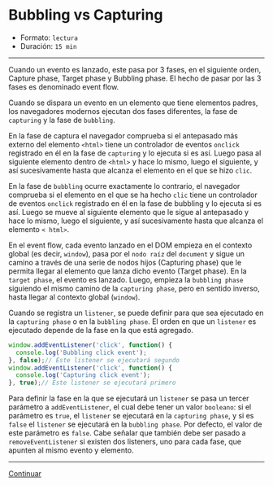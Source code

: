 # Bubbling vs Capturing

* Formato: `lectura`
* Duración: `15 min`

***

Cuando un evento es lanzado, este pasa por 3 fases, en el siguiente orden,
Capture phase, Target phase y Bubbling phase. El hecho de pasar por las 3
fases es denominado event flow.

Cuando se dispara un evento en un elemento que tiene elementos padres, los
navegadores modernos ejecutan dos fases diferentes, la fase de `capturing` y
la fase de `bubbling`.

En la fase de captura el navegador comprueba si el antepasado más externo del
elemento `<html>` tiene un controlador de eventos `onclick` registrado en él
en la fase de `capturing` y lo ejecuta si es así.
Luego pasa al siguiente elemento dentro de `<html>` y hace lo mismo, luego el
siguiente, y así sucesivamente hasta que alcanza el elemento en el que se hizo
`clic`.

En la fase de `bubbling` ocurre exactamente lo contrario, el navegador
comprueba si el elemento en el que se ha hecho `clic` tiene un controlador de
eventos `onclick` registrado en él en la fase de bubbling y lo ejecuta si es
así.
Luego se mueve al siguiente elemento que le sigue al antepasado y hace lo
mismo, luego el siguiente, y así sucesivamente hasta que alcanza el elemento `<
html>`.

En el event flow, cada evento lanzado en el DOM empieza en el contexto global
(es decir, `window`), pasa por el `nodo raíz` del `document` y sigue un
camino a través de una serie de nodos hijos (Capturing phase) que le permita
llegar al elemento que lanza dicho evento (Target phase).
En la `target phase`, el evento es lanzado. Luego, empieza la `bubbling phase`
siguiendo el mismo camino de la `capturing phase`, pero en sentido inverso,
hasta llegar al contexto global (`window`).

Cuando se registra un `listener`, se puede definir para que sea ejecutado en la
`capturing phase` o en la `bubbling phase`. El orden en que un `listener` es
ejecutado depende de la fase en la que está agregado.

```javascript
window.addEventListener('click', function() {
  console.log('Bubbling click event');
}, false);// Este listener se ejecutará segundo
window.addEventListener('click', function() {
  console.log('Capturing click event');
}, true);// Este listener se ejecutará primero
```

Para definir la fase en la que se ejecutará un `listener` se pasa un tercer
parámetro a `addEventListener`, el cual debe tener un valor `booleano`: si el
parámetro es `true`, el `listener` se ejecutará en la `capturing phase`, y si
es `false` el `listener` se ejecutará en la `bubbling phase`. Por defecto, el
valor de este parámetro es `false`. Cabe señalar que también debe ser pasado a
`removeEventListener` si existen dos listeners, uno para cada fase, que apunten
al mismo evento y elemento.

***

[Continuar](02-redibujo-del-navegador.md)